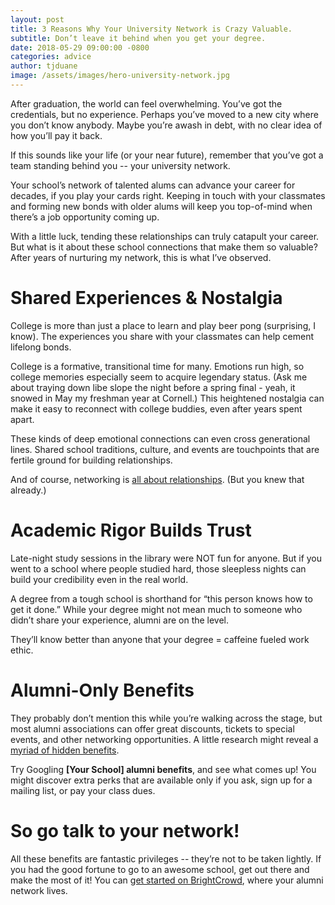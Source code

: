 ```yaml
---
layout: post
title: 3 Reasons Why Your University Network is Crazy Valuable.
subtitle: Don’t leave it behind when you get your degree.
date: 2018-05-29 09:00:00 -0800
categories: advice
author: tjduane
image: /assets/images/hero-university-network.jpg
---
```


After graduation, the world can feel overwhelming. You’ve got the credentials, but no experience. Perhaps you’ve moved to a new city where you don’t know anybody. Maybe you’re awash in debt, with no clear idea of how you’ll pay it back.

If this sounds like your life (or your near future), remember that you’ve got a team standing behind you -- your university network.

Your school’s network of talented alums can advance your career for decades, if you play your cards right. Keeping in touch with your classmates and forming new bonds with older alums will keep you top-of-mind when there’s a job opportunity coming up.

With a little luck, tending these relationships can truly catapult your career. But what is it about these school connections that make them so valuable? After years of nurturing my network, this is what I’ve observed.

# Shared Experiences & Nostalgia

College is more than just a place to learn and play beer pong (surprising, I know). The experiences you share with your classmates can help cement lifelong bonds.

College is a formative, transitional time for many. Emotions run high, so college memories especially seem to acquire legendary status. (Ask me about traying down libe slope the night before a spring final - yeah, it snowed in May my freshman year at Cornell.) This heightened nostalgia can make it easy to reconnect with college buddies, even after years spent apart.

These kinds of deep emotional connections can even cross generational lines. Shared school traditions, culture, and events are touchpoints that are fertile ground for building relationships.

And of course, networking is [all about relationships][link1]. (But you knew that already.)

# Academic Rigor Builds Trust

Late-night study sessions in the library were NOT fun for anyone. But if you went to a school where people studied hard, those sleepless nights can build your credibility even in the real world.

A degree from a tough school is shorthand for “this person knows how to get it done.” While your degree might not mean much to someone who didn’t share your experience, alumni are on the level.

They’ll know better than anyone that your degree = caffeine fueled work ethic.

# Alumni-Only Benefits

They probably don’t mention this while you’re walking across the stage, but most alumni associations can offer great discounts, tickets to special events, and other networking opportunities. A little research might reveal a [myriad of hidden benefits][link2].

Try Googling **[Your School] alumni benefits**, and see what comes up! You might discover extra perks that are available only if you ask, sign up for a mailing list, or pay your class dues.

# So go talk to your network!

All these benefits are fantastic privileges -- they’re not to be taken lightly. If you had the good fortune to go to an awesome school, get out there and make the most of it! You can [get started on BrightCrowd][brightcrowd], where your alumni network lives.

[link1]: https://blog.brightcrowd.com/teamwork-makes-the-dreamwork/
[link2]: https://www.themuse.com/advice/7-alumni-benefits-you-should-be-taking-advantage-of
[brightcrowd]: https://brightcrowd.com
